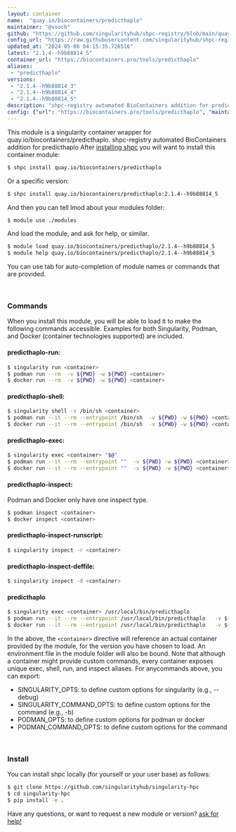 ```yaml
---
layout: container
name:  "quay.io/biocontainers/predicthaplo"
maintainer: "@vsoch"
github: "https://github.com/singularityhub/shpc-registry/blob/main/quay.io/biocontainers/predicthaplo/container.yaml"
config_url: "https://raw.githubusercontent.com/singularityhub/shpc-registry/main/quay.io/biocontainers/predicthaplo/container.yaml"
updated_at: "2024-05-06 04:15:35.726516"
latest: "2.1.4--h9b88814_5"
container_url: "https://biocontainers.pro/tools/predicthaplo"
aliases:
 - "predicthaplo"
versions:
 - "2.1.4--h9b88814_3"
 - "2.1.4--h9b88814_4"
 - "2.1.4--h9b88814_5"
description: "shpc-registry automated BioContainers addition for predicthaplo"
config: {"url": "https://biocontainers.pro/tools/predicthaplo", "maintainer": "@vsoch", "description": "shpc-registry automated BioContainers addition for predicthaplo", "latest": {"2.1.4--h9b88814_5": "sha256:5a9889594b9274038d5cc759389aa77eeb18ee8ff9d0f9277b71cfd4ee7abb9f"}, "tags": {"2.1.4--h9b88814_3": "sha256:89587c8e93a7f2c0035787d80ae508f83c8b77215a1f34f515502a038a69e8e7", "2.1.4--h9b88814_4": "sha256:8790ff4b7a48bb6ec9400abef6fee0ad686b9c1223ffbcfa308050d42bc2b20d", "2.1.4--h9b88814_5": "sha256:5a9889594b9274038d5cc759389aa77eeb18ee8ff9d0f9277b71cfd4ee7abb9f"}, "docker": "quay.io/biocontainers/predicthaplo", "aliases": {"predicthaplo": "/usr/local/bin/predicthaplo"}}
---
```


This module is a singularity container wrapper for quay.io/biocontainers/predicthaplo.
shpc-registry automated BioContainers addition for predicthaplo
After [installing shpc](#install) you will want to install this container module:


```bash
$ shpc install quay.io/biocontainers/predicthaplo
```

Or a specific version:

```bash
$ shpc install quay.io/biocontainers/predicthaplo:2.1.4--h9b88814_5
```

And then you can tell lmod about your modules folder:

```bash
$ module use ./modules
```

And load the module, and ask for help, or similar.

```bash
$ module load quay.io/biocontainers/predicthaplo/2.1.4--h9b88814_5
$ module help quay.io/biocontainers/predicthaplo/2.1.4--h9b88814_5
```

You can use tab for auto-completion of module names or commands that are provided.

<br>

### Commands

When you install this module, you will be able to load it to make the following commands accessible.
Examples for both Singularity, Podman, and Docker (container technologies supported) are included.

#### predicthaplo-run:

```bash
$ singularity run <container>
$ podman run --rm  -v ${PWD} -w ${PWD} <container>
$ docker run --rm  -v ${PWD} -w ${PWD} <container>
```

#### predicthaplo-shell:

```bash
$ singularity shell -s /bin/sh <container>
$ podman run --it --rm --entrypoint /bin/sh  -v ${PWD} -w ${PWD} <container>
$ docker run --it --rm --entrypoint /bin/sh  -v ${PWD} -w ${PWD} <container>
```

#### predicthaplo-exec:

```bash
$ singularity exec <container> "$@"
$ podman run --it --rm --entrypoint ""  -v ${PWD} -w ${PWD} <container> "$@"
$ docker run --it --rm --entrypoint ""  -v ${PWD} -w ${PWD} <container> "$@"
```

#### predicthaplo-inspect:

Podman and Docker only have one inspect type.

```bash
$ podman inspect <container>
$ docker inspect <container>
```

#### predicthaplo-inspect-runscript:

```bash
$ singularity inspect -r <container>
```

#### predicthaplo-inspect-deffile:

```bash
$ singularity inspect -d <container>
```


#### predicthaplo

```bash
$ singularity exec <container> /usr/local/bin/predicthaplo
$ podman run --it --rm --entrypoint /usr/local/bin/predicthaplo   -v ${PWD} -w ${PWD} <container> -c " $@"
$ docker run --it --rm --entrypoint /usr/local/bin/predicthaplo   -v ${PWD} -w ${PWD} <container> -c " $@"
```



In the above, the `<container>` directive will reference an actual container provided
by the module, for the version you have chosen to load. An environment file in the
module folder will also be bound. Note that although a container
might provide custom commands, every container exposes unique exec, shell, run, and
inspect aliases. For anycommands above, you can export:

 - SINGULARITY_OPTS: to define custom options for singularity (e.g., --debug)
 - SINGULARITY_COMMAND_OPTS: to define custom options for the command (e.g., -b)
 - PODMAN_OPTS: to define custom options for podman or docker
 - PODMAN_COMMAND_OPTS: to define custom options for the command

<br>

### Install

You can install shpc locally (for yourself or your user base) as follows:

```bash
$ git clone https://github.com/singularityhub/singularity-hpc
$ cd singularity-hpc
$ pip install -e .
```

Have any questions, or want to request a new module or version? [ask for help!](https://github.com/singularityhub/singularity-hpc/issues)